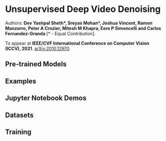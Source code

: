 # Unsupervised Deep Video Denoising 

Authors: **Dev Yashpal Sheth\*, Sreyas Mohan\*, Joshua Vincent, Ramon Manzorro, Peter A Crozier, Mitesh M Khapra, Eero P Simoncelli and Carlos Fernandez-Granda** [\* - Equal Contribution].

To appear at **IEEE/CVF International Conference on Computer Vision (ICCV), 2021**. [arXiv:2010.12970](https://arxiv.org/abs/2010.12970).

## Pre-trained Models

## Examples

## Jupyter Notebook Demos

## Datasets

## Training
